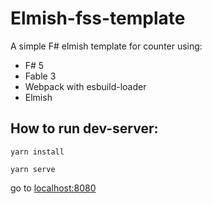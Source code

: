 # Elmish-fss-template

A simple F# elmish template for counter using:

- F# 5
- Fable 3
- Webpack with esbuild-loader
- Elmish

## How to run dev-server:
```
yarn install

yarn serve
```

go to [localhost:8080](http://localhost:8080)
